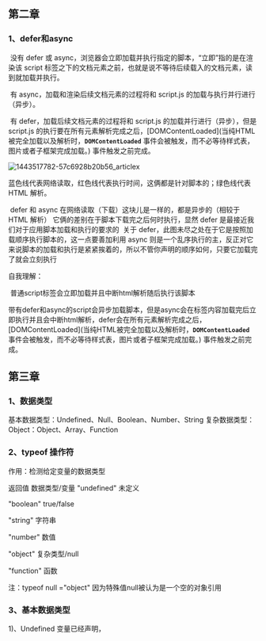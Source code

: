 ## 第二章

### 1、defer和async

​		没有 defer 或 async，浏览器会立即加载并执行指定的脚本，“立即”指的是在渲染该 script 标签之下的文档元素之前，也就是说不等待后续载入的文档元素，读到就加载并执行。

​		有 async，加载和渲染后续文档元素的过程将和 script.js 的加载与执行并行进行（异步）。

​		有 defer，加载后续文档元素的过程将和 script.js 的加载并行进行（异步），但是 script.js 的执行要在所有元素解析完成之后，[DOMContentLoaded](当纯HTML被完全加载以及解析时，**`DOMContentLoaded`** 事件会被触发，而不必等待样式表，图片或者子框架完成加载。) 事件触发之前完成。

![1443517782-57c6928b20b56_articlex](C:\Users\张二木\Desktop\前端小知识\1443517782-57c6928b20b56_articlex.jpg)

蓝色线代表网络读取，红色线代表执行时间，这俩都是针对脚本的；绿色线代表 HTML 解析。

​		defer 和 async 在网络读取（下载）这块儿是一样的，都是异步的（相较于 HTML 解析）
它俩的差别在于脚本下载完之后何时执行，显然 defer 是最接近我们对于应用脚本加载和执行的要求的
​		关于 defer，此图未尽之处在于它是按照加载顺序执行脚本的，这一点要善加利用
​		async 则是一个乱序执行的主，反正对它来说脚本的加载和执行是紧紧挨着的，所以不管你声明的顺序如何，只要它加载完了就会立刻执行



自我理解：

​		普通script标签会立即加载并且中断html解析随后执行该脚本 

​		带有defer和async的script会异步加载脚本，但是async会在标签内容加载完后立即执行并且会中断html解析，defer会在所有元素解析完成之后，[DOMContentLoaded](当纯HTML被完全加载以及解析时，**`DOMContentLoaded`** 事件会被触发，而不必等待样式表，图片或者子框架完成加载。) 事件触发之前完成。



## 第三章

### 1、数据类型

基本数据类型：Undefined、Null、Boolean、Number、String
复杂数据类型：Object：Object、Array、Function

### 2、typeof 操作符

作用：检测给定变量的数据类型

返回值															数据类型/变量
"undefined"													未定义

"boolean"														true/false

"string"															字符串

"number"														数值

"object"															复杂类型/null

"function"														函数

注：typeof null ="object"	因为特殊值null被认为是一个空的对象引用



### 3、基本数据类型

1)、Undefined	变量已经声明，

